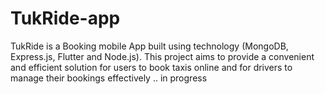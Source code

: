 # TukRide-app
TukRide is a Booking mobile App built using technology (MongoDB, Express.js, Flutter and Node.js). This project aims to provide a convenient and efficient solution for users to book taxis online and for drivers to manage their bookings effectively .. in progress
